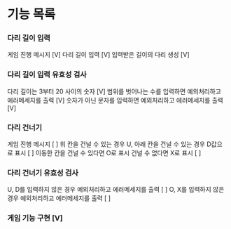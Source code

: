 # 기능 목록

### 다리 길이 입력
게임 진행 메시지 [V]
다리 길이 입력 [V]
입력받은 길이의 다리 생성 [V]

### 다리 길이 입력 유효성 검사
다리 길이는 3부터 20 사이의 숫자 [V]
범위를 벗어나는 수를 입력하면 예외처리하고 에러메세지를 출력 [V]
숫자가 아닌 문자를 입력하면 예외처리하고 에러메세지를 출력 [V]

### 다리 건너기
게임 진행 메시지 [ ]
위 칸을 건널 수 있는 경우 U, 아래 칸을 건널 수 있는 경우 D값으로 표시 [ ]
이동한 칸을 건널 수 있다면 O로 표시 건널 수 없다면 X로 표시 [ ]

### 다리 건너기 유효성 검사
U, D를 입력하지 않은 경우 예외처리하고 에러메세지를 출력 [ ]
O, X를 입력하지 않은 경우 예외처리하고 에러메세지를 출력 [ ]

### 게임 기능 구현 [V]